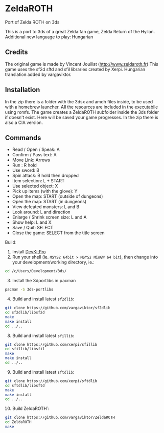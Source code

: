 # ZeldaROTH
Port of Zelda ROTH on 3ds

This is a port to 3ds of a great Zelda fan game, Zelda Return of the Hylian.
Additional new language to play: Hungarian

## Credits

The original game is made by Vincent Jouillat (http://www.zeldaroth.fr)
This game uses the sf2d sftd and sfil libraries created by Xerpi.
Hungarian translation added by vargaviktor.

## Installation

In the zip there is a folder with the 3dsx and amdh files inside, to be used with a homebrew launcher. All the resources are included in the executabile using romfs.
The game creates a ZeldaROTH subfolder inside the 3ds folder if doesn't exist. Here will be saved your game progresses.
In the zip there is also a CIA version.

## Commands
- Read / Open / Speak: A
- Confirm / Pass text: A
- Move Link: Arrows
- Run : R hold
- Use sword: B
- Spin attack: B hold then dropped
- Item selection: L + START
- Use selected object: X
- Pick up items (with the glove): Y
- Open the map: START (outside of dungeons)
- Open the map: START (in dungeons)
- View defeated monsters: L and B
- Look around: L and direction
- Enlarge / Shrink screen size: L and A
- Show help: L and X
- Save / Quit: SELECT
- Close the game: SELECT from the title screen

Build:
1. Install [DevKitPro](https://devkitpro.org/wiki/Getting_Started)
2. Run your shell (ie. `MSYS2 64bit > MSYS2 MinGW 64 bit`), then change into your development/working directory, ie.:

  ```sh
  cd /c/Users/Development/3ds/
  ```
3. Install the 3dportlibs in pacman

  ```sh
  pacman -S 3ds-portlibs
  ```
4. Build and install latest `sf2dlib`:

  ```sh
  git clone https://github.com/vargaviktor/sf2dlib
  cd sf2dlib/libsf2d
  make
  make install
  cd ../..
  ```

8. Build and install latest `sfillib`:

  ```sh
  git clone https://github.com/xerpi/sfillib
  cd sfillib/libsfil
  make
  make install
  cd ../..
  ```

9. Build and install latest `sftdlib`:

  ```sh
  git clone https://github.com/xerpi/sftdlib
  cd sftdlib/libsftd
  make
  make install
  cd ../..
  ```

10. Build ZeldaROTH`:
  ```sh
  git clone https://github.com/vargaviktor/ZeldaROTH
  cd ZeldaROTH
  make
  
